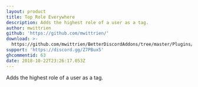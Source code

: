 ```yaml
---
layout: product
title: Top Role Everywhere
description: Adds the highest role of a user as a tag.
author: mwittrien
github: 'https://github.com/mwittrien/'
download: >-
  https://github.com/mwittrien/BetterDiscordAddons/tree/master/Plugins/TopRoleEverywhere
support: 'https://discord.gg/Z7PBux5'
ghcommentid: 63
date: 2018-10-22T23:26:17.053Z
---
```

Adds the highest role of a user as a tag.